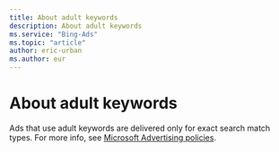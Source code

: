 ```yaml
---
title: About adult keywords
description: About adult keywords
ms.service: "Bing-Ads"
ms.topic: "article"
author: eric-urban
ms.author: eur
---
```


# About adult keywords

Ads that use adult keywords are delivered only for exact search match types. For more info, see [Microsoft Advertising policies](../hlp_BA_CONC_EditorialGuidelines.md).


